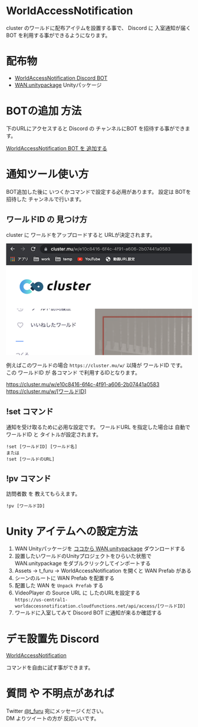 # WorldAccessNotification

cluster のワールドに配布アイテムを設置する事で、 Discord に 入室通知が届くBOT を利用する事ができるようになります。

# 配布物
- [WorldAccessNotification Discord BOT](https://discord.com/api/oauth2/authorize?client_id=863341003880923156&permissions=67584&scope=bot)
- [WAN.unitypackage](unity/WAN.unitypackage) Unityパッケージ

# BOTの追加 方法
下のURLにアクセスすると Discord の チャンネルにBOT を招待する事ができます。

[WorldAccessNotification BOT を 追加する](https://discord.com/api/oauth2/authorize?client_id=863341003880923156&permissions=67584&scope=bot)

# 通知ツール使い方

BOT追加した後に いつくかコマンドで設定する必用があります。 設定は BOTを招待した チャンネルで行います。

## ワールドID の 見つけ方
cluster に ワールドをアップロードすると URLが決定されます。 

![図1](doc/img1.png)

例えばこのワールドの場合 `https://cluster.mu/w/` 以降が ワールドID です。  
この ワールドID が 各コマンド で利用するIDとなります。 

https://cluster.mu/w/e10c8416-6f4c-4f91-a606-2b07441a0583  
https://cluster.mu/w/[ワールドID]

## !set コマンド
通知を受け取るために必用な設定です。 ワールドURL を指定した場合は 自動で ワールドID と タイトルが設定されます。

```
!set [ワールドID] [ワールド名]
または
!set [ワールドのURL] 
```

## !pv コマンド
訪問者数 を 教えてもらえます。 

```
!pv [ワールドID]
```

# Unity アイテムへの設定方法

1. WAN Unityパッケージを [ココから WAN.unitypackage](unity/WAN.unitypackage) ダウンロードする
2. 設置したいワールドのUnityプロジェクトをひらいた状態で WAN.unitypackage をダブルクリックしてインポートする
3. Assets -> t_furu -> WorldAccessNotification を開くと WAN Prefab がある
4. シーンのルートに WAN Prefab を配置する
5. 配置した WAN を `Unpack Prefab` する
6. VideoPlayer の Source URL に したのURLを設定する  
   `https://us-central1-worldaccessnotification.cloudfunctions.net/api/access/[ワールドID]`
7. ワールドに入室してみて Discord BOT に通知が来るか確認する

# デモ設置先 Discord

[WorldAccessNotification](https://discord.gg/RqPfKymS)  

コマンドを自由に試す事ができます。

# 質問 や 不明点があれば

Twitter [@t_furu](https://twitter.com/t_furu) 宛にメッセージください。  
DM よりツイートの方が 反応いいです。
